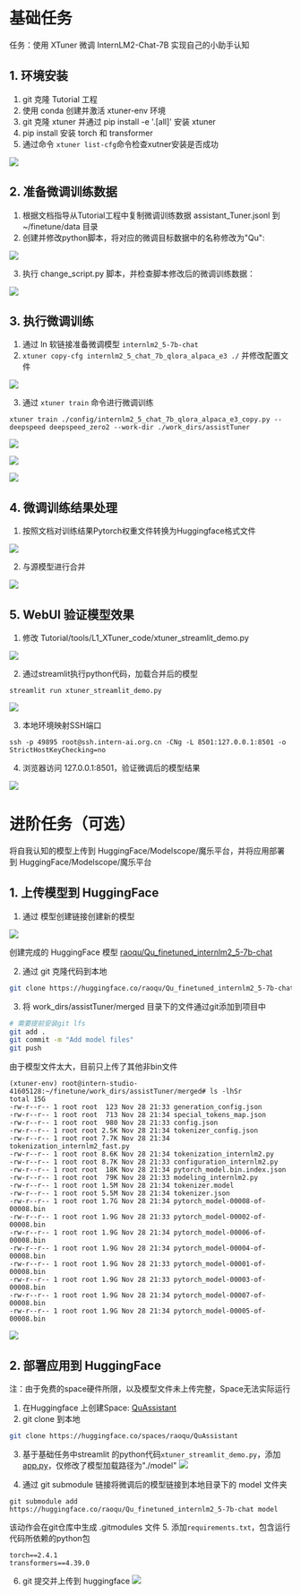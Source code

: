 # 基础任务

任务：使用 XTuner 微调 InternLM2-Chat-7B 实现自己的小助手认知

## 1. 环境安装
1. git 克隆 Tutorial 工程
2. 使用 conda 创建并激活 xtuner-env 环境
3. git 克隆 xtuner 并通过 pip install -e '.[all]' 安装 xtuner
4. pip install 安装 torch 和 transformer
5. 通过命令 `xtuner list-cfg`命令检查xutner安装是否成功 

![](imgs/image-1.png)

## 2. 准备微调训练数据

1. 根据文档指导从Tutorial工程中复制微调训练数据 assistant_Tuner.jsonl 到 ~/finetune/data 目录
2. 创建并修改python脚本，将对应的微调目标数据中的名称修改为"Qu":

![](imgs/image-2.png)

3. 执行 change_script.py 脚本，并检查脚本修改后的微调训练数据：

![](imgs/image-3.png)

## 3. 执行微调训练

1. 通过 ln 软链接准备微调模型 `internlm2_5-7b-chat`
2. `xtuner copy-cfg internlm2_5_chat_7b_qlora_alpaca_e3 ./` 并修改配置文件

![](imgs/image-4.png)

3. 通过 `xtuner train` 命令进行微调训练

```
xtuner train ./config/internlm2_5_chat_7b_qlora_alpaca_e3_copy.py --deepspeed deepspeed_zero2 --work-dir ./work_dirs/assistTuner
```
![](imgs/image-5.png)

![](imgs/image-6.png)

![](imgs/image-8.png)

## 4. 微调训练结果处理

1. 按照文档对训练结果Pytorch权重文件转换为Huggingface格式文件

![](imgs/image-9.png)

2. 与源模型进行合并

![](imgs/image-10.png)

## 5. WebUI 验证模型效果

1. 修改 Tutorial/tools/L1_XTuner_code/xtuner_streamlit_demo.py

![](imgs/image-11.png)

2. 通过streamlit执行python代码，加载合并后的模型
```
streamlit run xtuner_streamlit_demo.py
```

![](imgs/image-12.png)

3. 本地环境映射SSH端口
```
ssh -p 49895 root@ssh.intern-ai.org.cn -CNg -L 8501:127.0.0.1:8501 -o StrictHostKeyChecking=no
```
4. 浏览器访问 127.0.0.1:8501，验证微调后的模型结果

![](imgs/image-13.png)

# 进阶任务（可选）

将自我认知的模型上传到 HuggingFace/Modelscope/魔乐平台，并将应用部署到 HuggingFace/Modelscope/魔乐平台

## 1. 上传模型到 HuggingFace

1. 通过 模型创建链接创建新的模型

![](imgs/image-21.png)

创建完成的 HuggingFace 模型 [raoqu/Qu_finetuned_internlm2_5-7b-chat](https://huggingface.co/raoqu/Qu_finetuned_internlm2_5-7b-chat)

2. 通过 git 克隆代码到本地
```bash
git clone https://huggingface.co/raoqu/Qu_finetuned_internlm2_5-7b-chat
```
3. 将 work_dirs/assistTuner/merged 目录下的文件通过git添加到项目中
```bash
# 需要提前安装git lfs
git add .
git commit -m "Add model files"
git push
```
由于模型文件太大，目前只上传了其他非bin文件
```
(xtuner-env) root@intern-studio-41605128:~/finetune/work_dirs/assistTuner/merged# ls -lhSr
total 15G
-rw-r--r-- 1 root root  123 Nov 28 21:33 generation_config.json
-rw-r--r-- 1 root root  713 Nov 28 21:34 special_tokens_map.json
-rw-r--r-- 1 root root  980 Nov 28 21:33 config.json
-rw-r--r-- 1 root root 2.5K Nov 28 21:34 tokenizer_config.json
-rw-r--r-- 1 root root 7.7K Nov 28 21:34 tokenization_internlm2_fast.py
-rw-r--r-- 1 root root 8.6K Nov 28 21:34 tokenization_internlm2.py
-rw-r--r-- 1 root root 8.7K Nov 28 21:33 configuration_internlm2.py
-rw-r--r-- 1 root root  18K Nov 28 21:34 pytorch_model.bin.index.json
-rw-r--r-- 1 root root  79K Nov 28 21:33 modeling_internlm2.py
-rw-r--r-- 1 root root 1.5M Nov 28 21:34 tokenizer.model
-rw-r--r-- 1 root root 5.5M Nov 28 21:34 tokenizer.json
-rw-r--r-- 1 root root 1.7G Nov 28 21:34 pytorch_model-00008-of-00008.bin
-rw-r--r-- 1 root root 1.9G Nov 28 21:33 pytorch_model-00002-of-00008.bin
-rw-r--r-- 1 root root 1.9G Nov 28 21:34 pytorch_model-00006-of-00008.bin
-rw-r--r-- 1 root root 1.9G Nov 28 21:34 pytorch_model-00004-of-00008.bin
-rw-r--r-- 1 root root 1.9G Nov 28 21:33 pytorch_model-00001-of-00008.bin
-rw-r--r-- 1 root root 1.9G Nov 28 21:33 pytorch_model-00003-of-00008.bin
-rw-r--r-- 1 root root 1.9G Nov 28 21:34 pytorch_model-00007-of-00008.bin
-rw-r--r-- 1 root root 1.9G Nov 28 21:34 pytorch_model-00005-of-00008.bin
```

![](imgs/image-22.png)

## 2. 部署应用到 HuggingFace

注：由于免费的space硬件所限，以及模型文件未上传完整，Space无法实际运行

1. 在Huggingface 上创建Space: [QuAssistant](https://huggingface.co/spaces/raoqu/QuAssistant)
2. git clone 到本地
```bash
git clone https://huggingface.co/spaces/raoqu/QuAssistant
```
3. 基于基础任务中streamlit 的python代码`xtuner_streamlit_demo.py`，添加 [app.py](app.py)，仅修改了模型加载路径为"./model"
![](imgs/image-31.png)

4. 通过 git submodule 链接将微调后的模型链接到本地目录下的 model 文件夹
```
git submodule add https://huggingface.co/raoqu/Qu_finetuned_internlm2_5-7b-chat model
```
该动作会在git仓库中生成 .gitmodules 文件
5. 添加`requirements.txt`，包含运行代码所依赖的python包
```
torch==2.4.1
transformers==4.39.0
```
6. git 提交并上传到 huggingface
![](imgs/image-32.png)

